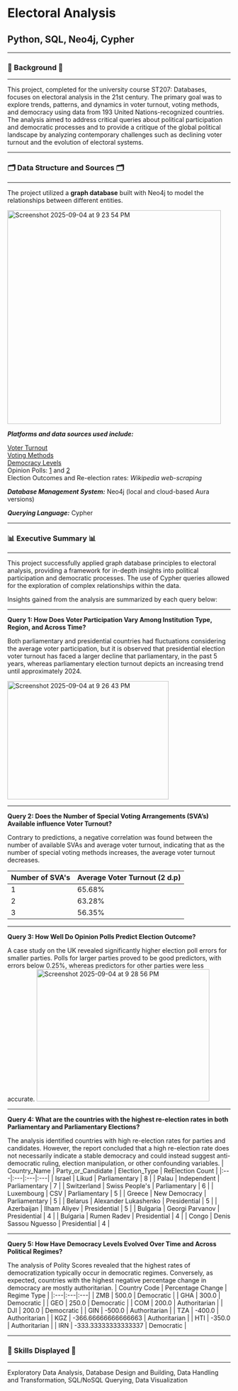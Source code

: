 # Electoral Analysis <br>
**Python, SQL, Neo4j, Cypher**
---

---
### 📑 Background 📑
---
This project, completed for the university course ST207: Databases, focuses on electoral analysis in the 21st century. The primary goal was to explore trends, patterns, and dynamics in voter turnout, voting methods, and democracy using data from 193 United Nations-recognized countries. The analysis aimed to address critical queries about political participation and democratic processes and to provide a critique of the global political landscape by analyzing contemporary challenges such as declining voter turnout and the evolution of electoral systems.

---
### 🗂️ Data Structure and Sources 🗂️
---
The project utilized a **graph database** built with Neo4j to model the relationships between different entities. 

<img width="482" height="482" alt="Screenshot 2025-09-04 at 9 23 54 PM" src="https://github.com/user-attachments/assets/cd2deeda-75c0-4cc4-8abf-54e8c53f0d2b" />


_**Platforms and data sources used include:**_

[Voter Turnout](https://www.idea.int/data-tools/data/voter-turnout-database) <br>
[Voting Methods](https://www.idea.int/data-tools/tools/special-voting-arrangements/data-explorer) <br>
[Democracy Levels](https://www.systemicpeace.org/polityproject.html) <br>
Opinion Polls: [1](https://www.ipsos.com/en-uk/voting-intentions-great-britain-1997-2002) and [2](https://www.ipsos.com/en-uk/voting-intention-great-britain-recent-trends) <br>
Election Outcomes and Re-election rates: *Wikipedia web-scraping* 

_**Database Management System:**_
Neo4j (local and cloud-based Aura versions) 

_**Querying Language:**_
Cypher 

---
### 📊 Executive Summary 📊
---
This project successfully applied graph database principles to electoral analysis, providing a framework for in-depth insights into political participation and democratic processes. The use of Cypher queries allowed for the exploration of complex relationships within the data.

Insights gained from the analysis are summarized by each query below:

---

**Query 1: How Does Voter Participation Vary Among Institution Type, Region, and Across Time?**

Both parliamentary and presidential countries had fluctuations considering the average voter participation, but it is observed that presidential election voter turnout has faced a larger decline that parliamentary, in the past 5 years, whereas parliamentary election turnout depicts an increasing trend until approximately 2024.

<img width="364" height="267" alt="Screenshot 2025-09-04 at 9 26 43 PM" src="https://github.com/user-attachments/assets/401e853a-ce52-4f81-8c44-576584ad0a92" />

---

**Query 2: Does the Number of Special Voting Arrangements (SVA’s) Available influence Voter Turnout?**

Contrary to predictions, a negative correlation was found between the number of available SVAs and average voter turnout, indicating that as the number of special voting methods increases, the average voter turnout decreases.

| Number of SVA's | Average Voter Turnout (2 d.p) |
|:---|:---|
| 1 | 65.68% |
| 2 | 63.28% |
| 3 | 56.35% |

---

**Query 3: How Well Do Opinion Polls Predict Election Outcome?**

A case study on the UK revealed significantly higher election poll errors for smaller parties. Polls for larger parties proved to be good predictors, with errors below 0.25%, whereas predictors for other parties were less accurate.
<img width="390" height="298" alt="Screenshot 2025-09-04 at 9 28 56 PM" src="https://github.com/user-attachments/assets/95c65b78-3907-4875-a78e-1a0afe83be3c" />

---

**Query 4: What are the countries with the highest re-election rates in both Parliamentary and Parliamentary Elections?**

The analysis identified countries with high re-election rates for parties and candidates. However, the report concluded that a high re-election rate does not necessarily indicate a stable democracy and could instead suggest anti-democratic ruling, election manipulation, or other confounding variables.
| Country_Name | Party_or_Candidate | Election_Type | ReElection Count |
|:---|:---|:---|:---|
| Israel | Likud | Parliamentary | 8 |
| Palau | Independent | Parliamentary | 7 |
| Switzerland | Swiss People's | Parliamentary | 6 |
| Luxembourg | CSV | Parliamentary | 5 |
| Greece | New Democracy | Parliamentary | 5 |
| Belarus | Alexander Lukashenko | Presidential | 5 |
| Azerbaijan | Ilham Aliyev | Presidential | 5 |
| Bulgaria | Georgi Parvanov | Presidential | 4 |
| Bulgaria | Rumen Radev | Presidential | 4 |
| Congo | Denis Sassou Nguesso | Presidential | 4 |

---

**Query 5: How Have Democracy Levels Evolved Over Time and Across Political Regimes?**

The analysis of Polity Scores revealed that the highest rates of democratization typically occur in democratic regimes. Conversely, as expected, countries with the highest negative percentage change in democracy are mostly authoritarian.
| Country Code | Percentage Change | Regime Type |
|:---|:---|:---|
| ZMB | 500.0 | Democratic |
| GHA | 300.0 | Democratic |
| GEO | 250.0 | Democratic |
| COM | 200.0 | Authoritarian |
| DJI | 200.0 | Democratic |
| GIN | -500.0 | Authoritarian |
| ΤΖΑ | -400.0 | Authoritarian |
| KGZ | -366.66666666666663 | Authoritarian |
| HTI | -350.0 | Authoritarian |
| IRN | -333.33333333333337 | Democratic |

---

### 💼 Skills Displayed 💼

---

Exploratory Data Analysis, Database Design and Building, Data Handling and Transformation, SQL/NoSQL Querying, Data Visualization
